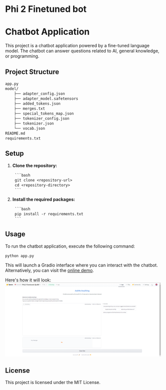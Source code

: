 # Phi 2 Finetuned bot

# Chatbot Application

This project is a chatbot application powered by a fine-tuned language model. The chatbot can answer questions related to AI, general knowledge, or programming.

## Project Structure 

```plaintext
app.py
model/ 
    ├── adapter_config.json
    ├── adapter_model.safetensors
    ├── added_tokens.json
    ├── merges.txt
    ├── special_tokens_map.json
    ├── tokenizer_config.json
    ├── tokenizer.json
    └── vocab.json
README.md
requirements.txt
```

## Setup

1. **Clone the repository:**

        ```bash
        git clone <repository-url>
        cd <repository-directory>
        ```

2. **Install the required packages:**

        ```bash
        pip install -r requirements.txt
        ```

## Usage

To run the chatbot application, execute the following command:

```bash
python app.py
```

This will launch a Gradio interface where you can interact with the chatbot. Alternatively, you can visit the [online demo](https://huggingface.co/spaces/Azreal18/Phi2-Finetuned-QLoRA).

Here's how it will look:
![Demo](./image/Demo.png)

## License

This project is licensed under the MIT License.

